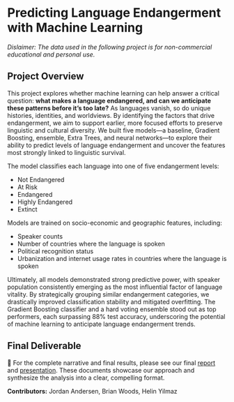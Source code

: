 # Predicting Language Endangerment with Machine Learning
*Dislaimer: The data used in the following project is for non-commercial educational and personal use.*

## Project Overview
This project explores whether machine learning can help answer a critical question: **what makes a language endangered, and can we anticipate these patterns before it’s too late?** As languages vanish, so do unique histories, identities, and worldviews. By identifying the factors that drive endangerment, we aim to support earlier, more focused efforts to preserve linguistic and cultural diversity. We built five models—a baseline, Gradient Boosting, ensemble, Extra Trees, and neural networks—to explore their ability to predict levels of language endangerment and uncover the features most strongly linked to linguistic survival.

The model classifies each language into one of five endangerment levels:
- Not Endangered
- At Risk
- Endangered
- Highly Endangered
- Extinct

Models are trained on socio-economic and geographic features, including:  
- Speaker counts  
- Number of countries where the language is spoken  
- Political recognition status  
- Urbanization and internet usage rates in countries where the language is spoken

Ultimately, all models demonstrated strong predictive power, with speaker population consistently emerging as the most influential factor of language vitality. By strategically grouping similar endangerment categories, we drastically improved classification stability and mitigated overfitting. The Gradient Boosting classifier and a hard voting ensemble stood out as top performers, each surpassing 88% test accuracy, underscoring the potential of machine learning to anticipate language endangerment trends.

## Final Deliverable
📌 For the complete narrative and final results, please see our final [report](https://github.com/courtneyjchen/python-language-endangerment/blob/main/output/Predicting%20Language%20Endangerment%20-%20Report.pdf) and [presentation](https://github.com/courtneyjchen/python-language-endangerment/blob/main/output/Predicting%20Language%20Endangerment%20-%20Deck.pdf). These documents showcase our approach and synthesize the analysis into a clear, compelling format.

**Contributors:** Jordan Andersen, Brian Woods, Helin Yilmaz
